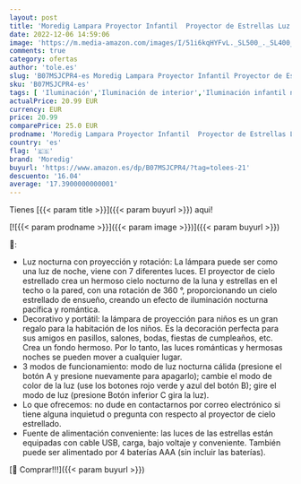 ```yaml
---
layout: post
title: 'Moredig Lampara Proyector Infantil  Proyector de Estrellas Luz Nocturna Infantil con 360° Rotación y 8 Modos Iluminación  Luz Noche para Habitación Bebé  Día de los Reyes  Navidad  Halloween'
date: 2022-12-06 14:59:06
image: 'https://m.media-amazon.com/images/I/51i6kqHYFvL._SL500_._SL400_.jpg'
comments: true
category: ofertas
author: 'tole.es'
slug: 'B07MSJCPR4-es Moredig Lampara Proyector Infantil Proyector de Estrellas...'
sku: 'B07MSJCPR4-es'
tags: [ 'Iluminación','Iluminación de interior','Iluminación infantil nocturna','Lámparas e iluminación infantil','bebé','moredig','🇪🇸', ]
actualPrice: 20.99 EUR
currency: EUR
price: 20.99
comparePrice: 25.0 EUR
prodname: 'Moredig Lampara Proyector Infantil  Proyector de Estrellas Luz Nocturna Infantil con 360° Rotación y 8 Modos Iluminación  Luz Noche para Habitación Bebé  Día de los Reyes  Navidad  Halloween'
country: 'es'
flag: '🇪🇸'
brand: 'Moredig'
buyurl: 'https://www.amazon.es/dp/B07MSJCPR4/?tag=tolees-21'
descuento: '16.04'
average: '17.3900000000001'
---
```


Tienes [{{< param title >}}]({{< param buyurl >}}) aqui!

[![{{< param prodname >}}]({{< param image >}})]({{< param buyurl >}})

🔎:

- Luz nocturna con proyección y rotación: La lámpara puede ser como una luz de noche, viene con 7 diferentes luces. El proyector de cielo estrellado crea un hermoso cielo nocturno de la luna y estrellas en el techo o la pared, con una rotación de 360 °, proporcionando un cielo estrellado de ensueño, creando un efecto de iluminación nocturna pacífica y romántica.
- Decorativo y portátil: la lámpara de proyección para niños es un gran regalo para la habitación de los niños. Es la decoración perfecta para sus amigos en pasillos, salones, bodas, fiestas de cumpleaños, etc. Crea un fondo hermoso. Por lo tanto, las luces románticas y hermosas noches se pueden mover a cualquier lugar.
- 3 modos de funcionamiento: modo de luz nocturna cálida (presione el botón A y presione nuevamente para apagarlo); cambie el modo de color de la luz (use los botones rojo verde y azul del botón B); gire el modo de luz (presione Botón inferior C gira la luz).
- Lo que ofrecemos: no dude en contactarnos por correo electrónico si tiene alguna inquietud o pregunta con respecto al proyector de cielo estrellado.
- Fuente de alimentación conveniente: las luces de las estrellas están equipadas con cable USB, carga, bajo voltaje y conveniente. También puede ser alimentado por 4 baterías AAA (sin incluir las baterías).

[🛒 Comprar!!!]({{< param buyurl >}})
